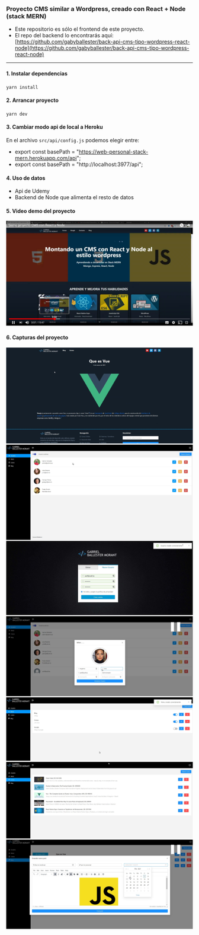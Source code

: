 ### Proyecto CMS similar a Wordpress, creado con React + Node (stack MERN)

- Este repositorio es sólo el frontend de este proyecto.
- El repo del backend lo encontrarás aquí:  
[https://github.com/gabyballester/back-api-cms-tipo-wordpress-react-node](https://github.com/gabyballester/back-api-cms-tipo-wordpress-react-node)

***
#### 1. Instalar dependencias
`yarn install`
#### 2. Arrancar proyecto
`yarn dev`
#### 3. Cambiar modo api de local a Heroku
En el archivo  `src/api/config.js` podemos elegir entre:
- export const basePath = "https://web-personal-stack-mern.herokuapp.com/api";
- export const basePath = "http://localhost:3977/api";
#### 4. Uso de datos
- Api de Udemy
- Backend de Node que alimenta el resto de datos
#### 5. Video demo del proyecto
[![Proyecto CMS](screenshots/shot1.jpg)](https://youtu.be/ZzGPTRsC9TY)
#### 6. Capturas del proyecto
![Capturas de pantalla 1 del Ecommerce Panel](screenshots/shot2.jpg)
![Capturas de pantalla 1 del Ecommerce Panel](screenshots/shot3.jpg)
![Capturas de pantalla 1 del Ecommerce Panel](screenshots/shot4.jpg)
![Capturas de pantalla 1 del Ecommerce Panel](screenshots/shot5.jpg)
![Capturas de pantalla 1 del Ecommerce Panel](screenshots/shot6.jpg)
![Capturas de pantalla 1 del Ecommerce Panel](screenshots/shot7.jpg)
![Capturas de pantalla 1 del Ecommerce Panel](screenshots/shot8.jpg)
